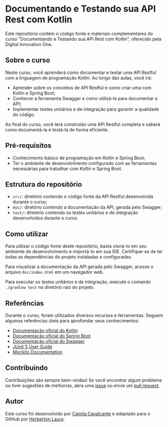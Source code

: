 # Documentando e Testando sua API Rest com Kotlin

Este repositório contém o código fonte e materiais complementares do curso "Documentando e Testando sua API Rest com Kotlin", oferecido pela Digital Innovation One.

## Sobre o curso

Neste curso, você aprenderá como documentar e testar uma API Restful com a linguagem de programação Kotlin. Ao longo das aulas, você irá:

- Aprender sobre os conceitos de API Restful e como criar uma com Kotlin e Spring Boot;
- Conhecer a ferramenta Swagger e como utilizá-la para documentar a API;
- Implementar testes unitários e de integração para garantir a qualidade do código.

Ao final do curso, você terá construído uma API Restful completa e saberá como documentá-la e testá-la de forma eficiente.

## Pré-requisitos

- Conhecimento básico de programação em Kotlin e Spring Boot;
- Ter o ambiente de desenvolvimento configurado com as ferramentas necessárias para trabalhar com Kotlin e Spring Boot.

## Estrutura do repositório

- `src/`: diretório contendo o código fonte da API Restful desenvolvida durante o curso;
- `doc/`: diretório contendo a documentação da API, gerada pelo Swagger;
- `test/`: diretório contendo os testes unitários e de integração desenvolvidos durante o curso.

## Como utilizar

Para utilizar o código fonte deste repositório, basta cloná-lo em seu ambiente de desenvolvimento e importá-lo em sua IDE. Certifique-se de ter todas as dependências do projeto instaladas e configuradas.

Para visualizar a documentação da API gerada pelo Swagger, acesse o arquivo `doc/index.html` em um navegador web.

Para executar os testes unitários e de integração, execute o comando `./gradlew test` no diretório raiz do projeto.

## Referências

Durante o curso, foram utilizados diversos recursos e ferramentas. Seguem algumas referências úteis para aprofundar seus conhecimentos:

- [Documentação oficial do Kotlin](https://kotlinlang.org/docs/home.html)
- [Documentação oficial do Spring Boot](https://spring.io/projects/spring-boot)
- [Documentação oficial do Swagger](https://swagger.io/docs/)
- [JUnit 5 User Guide](https://junit.org/junit5/docs/current/user-guide/)
- [Mockito Documentation](https://javadoc.io/doc/org.mockito/mockito-core/latest/org/mockito/Mockito.html)

## Contribuindo

Contribuições são sempre bem-vindas! Se você encontrar algum problema ou tiver sugestões de melhorias, abra uma [issue](https://github.com/herbertonlauro/Teste-API-Rest-Kotlin/issues) ou envie um [pull request](https://github.com/herbertonlauro/Teste-API-Rest-Kotlin/pulls).

## Autor

Este curso foi desenvolvido por [Camila Cavalcante](https://github.com/cami-la) e adaptado para o GitHub por [Herberton Lauro](https://github.com/herbertonlauro).
